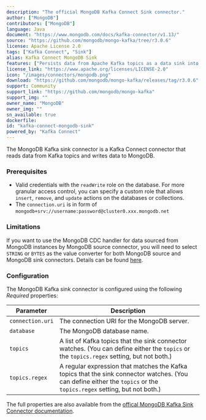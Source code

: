 ```yaml
---
description: "The official MongoDB Kafka Connect Sink connector." 
author: ["MongoDB"]
contributors: ["MongoDB"]
language: Java
document: "https://www.mongodb.com/docs/kafka-connector/v1.13/"
source: "https://github.com/mongodb/mongo-kafka/tree/r3.0.6"
license: Apache License 2.0
tags: ["Kafka Connect", "Sink"]
alias: Kafka Connect MongoDB Sink
features: ["Persists data from Apache Kafka topics as a data sink into MongoDB"]
license_link: "https://www.apache.org/licenses/LICENSE-2.0"
icon: "/images/connectors/mongodb.png"
download: "https://github.com/mongodb/mongo-kafka/releases/tag/r3.0.6"
support: Community
support_link: "https://github.com/mongodb/mongo-kafka"
support_img: ""
owner_name: "MongoDB"
owner_img: ""
sn_available: true
dockerfile: 
id: "kafka-connect-mongodb-sink"
powered_by: "Kafka Connect"
---
```


The MongoDB Kafka sink connector is a Kafka Connect connector that reads data from Kafka topics and writes data to MongoDB.

### Prerequisites

- Valid credentials with the `readWrite` role on the database. For more granular access control, you can specify a custom role that allows `insert`, `remove`, and `update` actions on the databases or collections.
- The `connection.uri` is in form of `mongodb+srv://username:password@cluster0.xxx.mongodb.net`

### Limitations

If you want to use the MongoDB CDC handler for data sourced from MongoDB instances by MongoDB source connector, you will need to select `STRING` or `BYTES` as the value converter for both MongoDB source and MongoDB sink connectors. Details can be found [here](https://www.mongodb.com/docs/kafka-connector/v1.13/sink-connector/fundamentals/change-data-capture/).

### Configuration

The MongoDB Kafka sink connector is configured using the following *Required* properties:

Parameter | Description 
-|-
`connection.uri` | The connection URI for the MongoDB server. 
`database` | The MongoDB database name. 
`topics` | A list of Kafka topics that the sink connector watches. (You can define either the `topics` or the `topics.regex` setting, but not both.) 
`topics.regex` | A regular expression that matches the Kafka topics that the sink connector watches. (You can define either the `topics` or the `topics.regex` setting, but not both.) 

The full properties are also available from the [offical MongoDB Kafka Sink Connector documentation](https://www.mongodb.com/docs/kafka-connector/v1.13/sink-connector/configuration-properties/).

